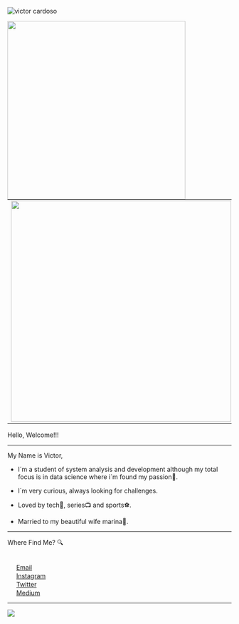 ![victor cardoso](https://user-images.githubusercontent.com/84158414/206571419-3ba9ad83-fed2-4939-ba13-62ad369e64ce.png)
<center>
<table>
    <tr>
<img width="400px" align="left" src="https://github-readme-stats.vercel.app/api/top-langs/?username=victorccard&hide=html&layout=compact&theme=buefy" />
<td><img width="495px" align="left" src="https://github-readme-stats.vercel.app/api?username=victorccard&theme=buefy"/> 
      </tr>   
</table>
</center>  


Hello, Welcome!!!
<hr>
My Name is Victor,

- I´m a student of system analysis and development although my total focus is in data science where i´m found my passion💖.

- I´m very curious, always looking for challenges.

- Loved by tech💾, series📺 and sports⚽.
- Married to my beautiful wife marina💑.
<hr>
Where Find Me? 🔍

<br><a href="victor.cardoso@hotmail.com"><img src="https://cdn-icons-png.flaticon.com/512/552/552486.png" width="16"></img></a> [Email](victor.cardoso@hotmail.com)
<br><a href="https://www.instagram.com/victorrcard/"><img src="https://cdn-icons-png.flaticon.com/512/3955/3955024.png" width="16"></img></a> [Instagram](https://www.instagram.com/victorrcard/)
<br><a href="https://twitter.com/victorrrcard"><img src="https://cdn-icons-png.flaticon.com/512/4494/4494477.png" width="16"></img></a> [Twitter](https://twitter.com/victorrrcard)
<br><a href="https://medium.com/@victorccard"><img src="https://cdn-icons-png.flaticon.com/512/5968/5968933.png" width="16"></img></a> [Medium](https://medium.com/@victorccard)
<hr>

![](https://komarev.com/ghpvc/?username=victorccard)
